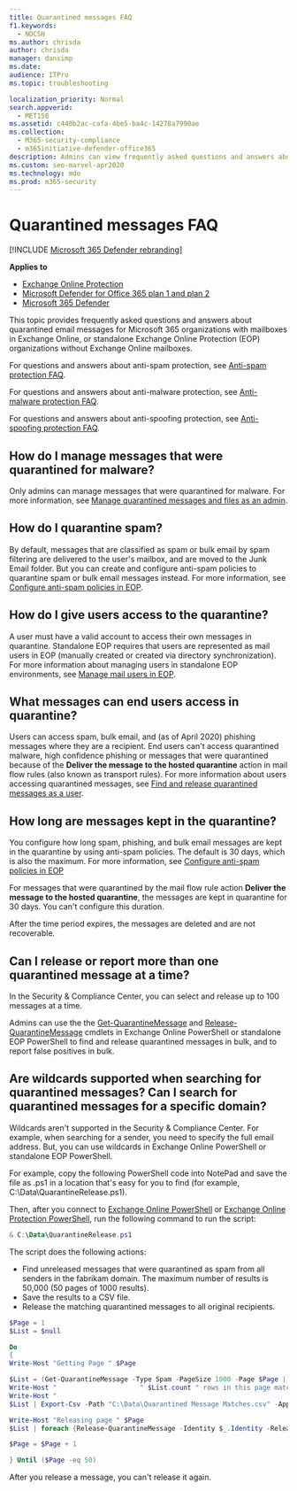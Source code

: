 ```yaml
---
title: Quarantined messages FAQ
f1.keywords: 
  - NOCSH
ms.author: chrisda
author: chrisda
manager: dansimp
ms.date: 
audience: ITPro
ms.topic: troubleshooting

localization_priority: Normal
search.appverid: 
  - MET150
ms.assetid: c440b2ac-cafa-4be5-ba4c-14278a7990ae
ms.collection: 
  - M365-security-compliance
  - m365initiative-defender-office365
description: Admins can view frequently asked questions and answers about quarantined messages in Exchange Online Protection (EOP).
ms.custom: seo-marvel-apr2020
ms.technology: mdo
ms.prod: m365-security
---
```


# Quarantined messages FAQ

[!INCLUDE [Microsoft 365 Defender rebranding](../includes/microsoft-defender-for-office.md)]

**Applies to**
- [Exchange Online Protection](exchange-online-protection-overview.md)
- [Microsoft Defender for Office 365 plan 1 and plan 2](defender-for-office-365.md)
- [Microsoft 365 Defender](../defender/microsoft-365-defender.md)

This topic provides frequently asked questions and answers about quarantined email messages for Microsoft 365 organizations with mailboxes in Exchange Online, or standalone Exchange Online Protection (EOP) organizations without Exchange Online mailboxes.

For questions and answers about anti-spam protection, see [Anti-spam protection FAQ](anti-spam-protection-faq.md).

For questions and answers about anti-malware protection, see [Anti-malware protection FAQ](anti-malware-protection-faq-eop.md).

For questions and answers about anti-spoofing protection, see [Anti-spoofing protection FAQ](anti-spoofing-protection-faq.md).

## How do I manage messages that were quarantined for malware?

Only admins can manage messages that were quarantined for malware. For more information, see [Manage quarantined messages and files as an admin](manage-quarantined-messages-and-files.md).

## How do I quarantine spam?

By default, messages that are classified as spam or bulk email by spam filtering are delivered to the user's mailbox, and are moved to the Junk Email folder. But you can create and configure anti-spam policies to quarantine spam or bulk email messages instead. For more information, see [Configure anti-spam policies in EOP](configure-your-spam-filter-policies.md).

## How do I give users access to the quarantine?

A user must have a valid account to access their own messages in quarantine. Standalone EOP requires that users are represented as mail users in EOP (manually created or created via directory synchronization). For more information about managing users in standalone EOP environments, see [Manage mail users in EOP](manage-mail-users-in-eop.md).

## What messages can end users access in quarantine?

Users can access spam, bulk email, and (as of April 2020) phishing messages where they are a recipient. End users can't access quarantined malware, high confidence phishing or messages that were quarantined because of the **Deliver the message to the hosted quarantine** action in mail flow rules (also known as transport rules). For more information about users accessing quarantined messages, see [Find and release quarantined messages as a user](find-and-release-quarantined-messages-as-a-user.md).

## How long are messages kept in the quarantine?

You configure how long spam, phishing, and bulk email messages are kept in the quarantine by using anti-spam policies. The default is 30 days, which is also the maximum. For more information, see [Configure anti-spam policies in EOP](configure-your-spam-filter-policies.md)

For messages that were quarantined by the mail flow rule action **Deliver the message to the hosted quarantine**, the messages are kept in quarantine for 30 days. You can't configure this duration.

After the time period expires, the messages are deleted and are not recoverable.

## Can I release or report more than one quarantined message at a time?

In the Security & Compliance Center, you can select and release up to 100 messages at a time.

Admins can use the the [Get-QuarantineMessage](/powershell/module/exchange/get-quarantinemessage) and [Release-QuarantineMessage](/powershell/module/exchange/release-quarantinemessage) cmdlets in Exchange Online PowerShell or standalone EOP PowerShell to find and release quarantined messages in bulk, and to report false positives in bulk.

## Are wildcards supported when searching for quarantined messages? Can I search for quarantined messages for a specific domain?

Wildcards aren't supported in the Security & Compliance Center. For example, when searching for a sender, you need to specify the full email address. But, you can use wildcards in Exchange Online PowerShell or standalone EOP PowerShell.

For example, copy the following PowerShell code into NotePad and save the file as .ps1 in a location that's easy for you to find (for example, C:\Data\QuarantineRelease.ps1).

Then, after you connect to [Exchange Online PowerShell](/powershell/exchange/connect-to-exchange-online-powershell) or [Exchange Online Protection PowerShell](/powershell/exchange/connect-to-exchange-online-protection-powershell), run the following command to run the script:

```powershell
& C:\Data\QuarantineRelease.ps1
```

The script does the following actions:

- Find unreleased messages that were quarantined as spam from all senders in the fabrikam domain. The maximum number of results is 50,000 (50 pages of 1000 results).
- Save the results to a CSV file.
- Release the matching quarantined messages to all original recipients.

```powershell
$Page = 1
$List = $null

Do
{
Write-Host "Getting Page " $Page

$List = (Get-QuarantineMessage -Type Spam -PageSize 1000 -Page $Page | where {$_.Released -like "False" -and $_.SenderAddress -like "*fabrikam.com"})
Write-Host "                     " $List.count " rows in this page match"
Write-Host "                                                             Exporting list to appended CSV for logging"
$List | Export-Csv -Path "C:\Data\Quarantined Message Matches.csv" -Append -NoTypeInformation

Write-Host "Releasing page " $Page
$List | foreach {Release-QuarantineMessage -Identity $_.Identity -ReleaseToAll}

$Page = $Page + 1

} Until ($Page -eq 50)
```

After you release a message, you can't release it again.